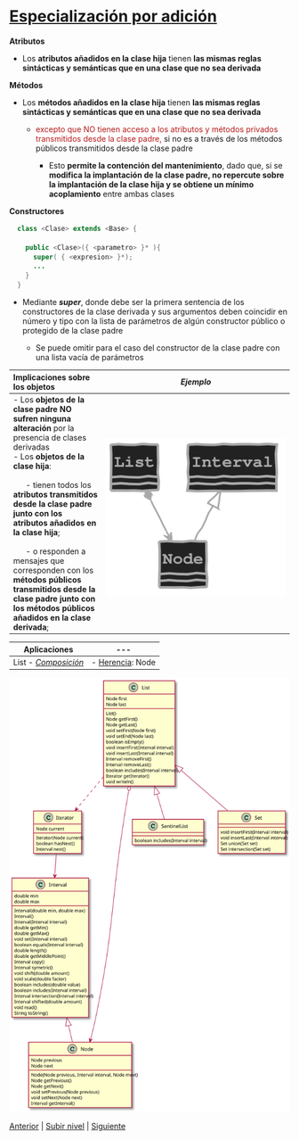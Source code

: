 # [Especialización por adición](./README.md)







**Atributos**   

* Los **atributos añadidos en la clase hija** tienen **las mismas reglas sintácticas y semánticas que en una clase que no sea derivada**

**Métodos**

* Los **métodos añadidos en la clase hija** tienen **las mismas reglas sintácticas y semánticas que en una clase que no sea derivada**


	+ <span style="color:#b71c1c"> excepto que NO tienen acceso a los atributos y métodos privados transmitidos desde la clase padre,</span> si no es a través de los métodos públicos transmitidos desde la clase padre
	
	
		- Esto **permite la contención del mantenimiento**, dado que, si se **modifica la implantación de la clase padre, no repercute sobre la implantación de la clase hija y se obtiene un mínimo acoplamiento** entre ambas clases

 **Constructores** 



```java
  class <Clase> extends <Base> {

    public <Clase>({ <parametro> }* ){
      super( { <expresion> }*);
      ...
    }
  }
```

* Mediante ***super***, donde debe ser la primera sentencia de los constructores de la clase derivada y sus argumentos deben coincidir en número y tipo con la lista de parámetros de algún constructor público o protegido de la clase padre


	+ Se puede omitir para el caso del constructor de la clase padre con una lista vacía de parámetros



| **Implicaciones sobre los objetos** | *Ejemplo* |
| :--- | :---: |
| - Los **objetos de la clase padre NO sufren ninguna alteración** por la presencia de clases derivadas <br>- Los **objetos de la clase hija**: <br><br> &nbsp;&nbsp;&nbsp;&nbsp;&nbsp; - tienen todos los **atributos transmitidos desde la clase padre junto con los atributos añadidos en la clase hija**;<br><br> &nbsp;&nbsp;&nbsp;&nbsp;&nbsp; - o responden a mensajes que corresponden con los **métodos públicos transmitidos desde la clase padre junto con los métodos públicos añadidos en la clase derivada**; | &nbsp;&nbsp;&nbsp;&nbsp;&nbsp;&nbsp;&nbsp;&nbsp;&nbsp;&nbsp;&nbsp;&nbsp;&nbsp;&nbsp;&nbsp;&nbsp;&nbsp;&nbsp;&nbsp;&nbsp;&nbsp;&nbsp;&nbsp;&nbsp;&nbsp;&nbsp;&nbsp;&nbsp;&nbsp;&nbsp;&nbsp;&nbsp;&nbsp;&nbsp;&nbsp;&nbsp;&nbsp;&nbsp;&nbsp;&nbsp;&nbsp;&nbsp;&nbsp;&nbsp;&nbsp;&nbsp;&nbsp;&nbsp;&nbsp;&nbsp;&nbsp;&nbsp;&nbsp;&nbsp;&nbsp;&nbsp;&nbsp;&nbsp;&nbsp;&nbsp;&nbsp;&nbsp;&nbsp;&nbsp;&nbsp;&nbsp;&nbsp;&nbsp;&nbsp;&nbsp;&nbsp;&nbsp;&nbsp;&nbsp;&nbsp;&nbsp;&nbsp;&nbsp;&nbsp;&nbsp;![Herencia por extensión](/images/HerenciaExtencion2.svg)|




| **Aplicaciones** |--- |
| --- |--- |
| List - [*Composición*](https://github.com/USantaTecla-tech-java/src/tree/main/src/main/java/es/usantatecla/aX_listas/a1_basic/a0_classes) | - [Herencia](https://github.com/USantaTecla-tech-java/src/blob/main/src/main/java/es/usantatecla/aX_listas/a1_basic/a4_extends/Node.java): Node |

![Ver todas las imágenes relacionadas](/images/lists.svg)

[Anterior](../README.md) | [Subir nivel](../README.md) | [Siguiente](../u2protectedMembers/README.md)
